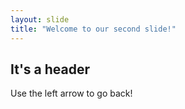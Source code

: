 ```yaml
---
layout: slide
title: "Welcome to our second slide!"
---
```

## It's a header
Use the left arrow to go back!
